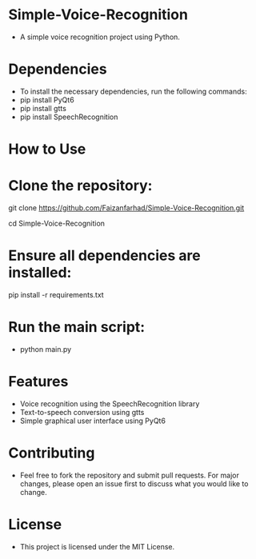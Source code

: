 # Simple-Voice-Recognition
* A simple voice recognition project using Python.

# Dependencies
* To install the necessary dependencies, run the following commands:
* pip install PyQt6
* pip install gtts
* pip install SpeechRecognition

# How to Use
# Clone the repository:

git clone https://github.com/Faizanfarhad/Simple-Voice-Recognition.git

cd Simple-Voice-Recognition

# Ensure all dependencies are installed:
pip install -r requirements.txt

# Run the main script:
* python main.py

# Features
* Voice recognition using the SpeechRecognition library
* Text-to-speech conversion using gtts
* Simple graphical user interface using PyQt6

# Contributing
* Feel free to fork the repository and submit pull requests. For major changes, please open an issue first to discuss what you would like to change.

# License
* This project is licensed under the MIT License.

